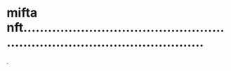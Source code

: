 # mifta nft.................................................................................................
.
